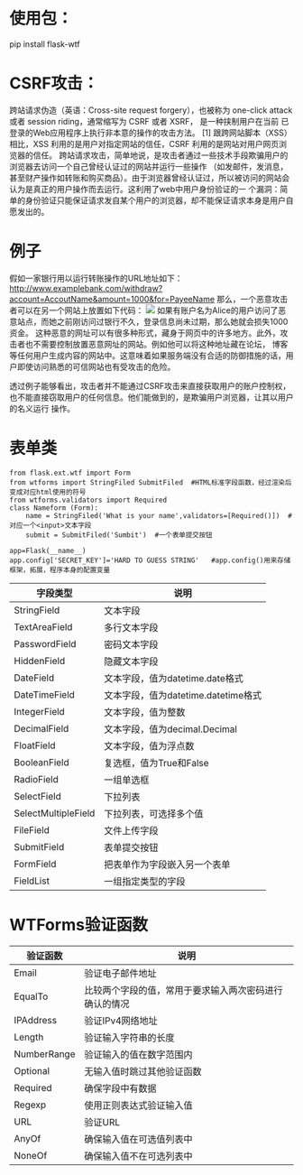 # 使用包：
pip install flask-wtf


# CSRF攻击：
跨站请求伪造（英语：Cross-site request forgery），也被称为 one-click attack 或者 session riding，通常缩写为 CSRF 或者 XSRF， 是一种挟制用户在当前
已登录的Web应用程序上执行非本意的操作的攻击方法。
[1] 跟跨网站脚本（XSS）相比，XSS 利用的是用户对指定网站的信任，CSRF 利用的是网站对用户网页浏览器的信任。
跨站请求攻击，简单地说，是攻击者通过一些技术手段欺骗用户的浏览器去访问一个自己曾经认证过的网站并运行一些操作
（如发邮件，发消息，甚至财产操作如转账和购买商品）。由于浏览器曾经认证过，所以被访问的网站会认为是真正的用户操作而去运行。这利用了web中用户身份验证的一
个漏洞：简单的身份验证只能保证请求发自某个用户的浏览器，却不能保证请求本身是用户自愿发出的。

# 例子
假如一家银行用以运行转账操作的URL地址如下： http://www.examplebank.com/withdraw?account=AccoutName&amount=1000&for=PayeeName
那么，一个恶意攻击者可以在另一个网站上放置如下代码： <img src="http://www.examplebank.com/withdraw?account=Alice&amount=1000&for=Badman">
如果有账户名为Alice的用户访问了恶意站点，而她之前刚访问过银行不久，登录信息尚未过期，那么她就会损失1000资金。
这种恶意的网址可以有很多种形式，藏身于网页中的许多地方。此外，攻击者也不需要控制放置恶意网址的网站。例如他可以将这种地址藏在论坛，
博客等任何用户生成内容的网站中。这意味着如果服务端没有合适的防御措施的话，用户即使访问熟悉的可信网站也有受攻击的危险。

透过例子能够看出，攻击者并不能通过CSRF攻击来直接获取用户的账户控制权，也不能直接窃取用户的任何信息。他们能做到的，是欺骗用户浏览器，让其以用户的名义运行
操作。

# 表单类
```import Flask from flask
from flask.ext.wtf import Form
from wtforms import StringFiled SubmitFiled  #HTML标准字段函数，经过渲染后变成对应html使用的符号
from wtforms.validators import Required
class Nameform (Form):
	name = StringFiled('What is your name',validators=[Required()])  #对应一个<input>文本字段
	submit = SubmitFiled('Sumbit')  #一个表单提交按钮
	
app=Flask(__name__)
app.config['SECRET_KEY']='HARD TO GUESS STRING'   #app.config()用来存储框架，拓展，程序本身的配置变量
```
字段类型|说明
-------|----------
StringField|文本字段
TextAreaField|多行文本字段
PasswordField|密码文本字段
HiddenField|隐藏文本字段
DateField|文本字段，值为datetime.date格式
DateTimeField|文本字段，值为datetime.datetime格式
IntegerField|文本字段，值为整数
DecimalField|文本字段，值为decimal.Decimal
FloatField|文本字段，值为浮点数
BooleanField|复选框，值为True和False
RadioField|一组单选框
SelectField|下拉列表
SelectMultipleField|下拉列表，可选择多个值
FileField|文件上传字段
SubmitField|表单提交按钮
FormField|把表单作为字段嵌入另一个表单
FieldList| 一组指定类型的字段

# WTForms验证函数
验证函数|说明
-------|----------
Email|验证电子邮件地址
EqualTo|比较两个字段的值，常用于要求输入两次密码进行确认的情况
IPAddress|验证IPv4网络地址
Length|验证输入字符串的长度
NumberRange|验证输入的值在数字范围内
Optional|无输入值时跳过其他验证函数
Required|确保字段中有数据
Regexp|使用正则表达式验证输入值
URL|验证URL
AnyOf|确保输入值在可选值列表中
NoneOf|确保输入值不在可选列表中

